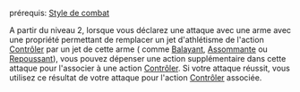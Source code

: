 prérequis: [Style de combat](../../1.%20Talent%20de%20base/Style%20de%20combat.md)

A partir du niveau 2, lorsque vous déclarez une attaque avec une arme avec une propriété permettant de remplacer un jet d'athlétisme de l'action [Contrôler](../../../../1.Regles%20generales/1.Regles%20de%20jeu/1.Base/4.Combat.md#Contrôler) par un jet de cette arme ( comme [Balayant](../../../../4.%20Equipement%20et%20items/Equipement%20personel/Armes/Armes%20de%20mêlée.md#Balayant), [Assommante](../../../../4.%20Equipement%20et%20items/Equipement%20personel/Armes/Armes%20de%20mêlée.md#Assommante) ou [Repoussant](../../../../4.%20Equipement%20et%20items/Equipement%20personel/Armes/Armes%20de%20mêlée.md#Repoussant)), vous pouvez dépenser une action supplémentaire dans cette attaque pour l'associer à une action [Contrôler](../../../../1.Regles%20generales/1.Regles%20de%20jeu/1.Base/4.Combat.md#Contrôler).
Si votre attaque réussit, vous utilisez ce résultat de votre attaque pour l'action [Contrôler](../../../../1.Regles%20generales/1.Regles%20de%20jeu/1.Base/4.Combat.md#Contrôler) associée.